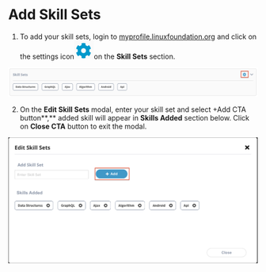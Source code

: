 # Add Skill Sets

1. To add your skill sets, login to [myprofile.linuxfoundation.org](https://myprofile.linuxfoundation.org/) and click on the settings icon![](../.gitbook/assets/settings%20%281%29.png)on the **Skill Sets** section.

![](../.gitbook/assets/skill-sets.png)

2. On the **Edit Skill Sets** modal, enter your skill set and select +Add CTA button**,** added skill will appear in **Skills Added** section below. Click on **Close CTA** button to exit the modal. 

![](../.gitbook/assets/edit-skill-sets.png)

